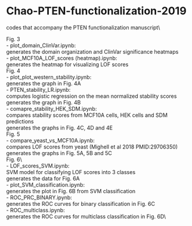 # Chao-PTEN-functionalization-2019
codes that accompany the PTEN functionalization manuscript\\

Fig. 3\
        - plot_domain_ClinVar.ipynb:\
            generates the domain organization and ClinVar significance heatmaps\
        - plot_MCF10A_LOF_scores (heatmap).ipynb:\
            generates the heatmap for visualizing LOF scores\
Fig. 4\
        - plot_plot_western_stability.ipynb:\
            generates the graph in Fig. 4A\
        - PTEN_stability_LR.ipynb:\
            computes logistic regression on the mean normalized stability scores\
            generates the graph in Fig. 4B\
        - comapre_stability_HEK_SDM.ipynb:\
            compares stability scores from MCF10A cells, HEK cells and SDM predictions\
            generates the graphs in Fig. 4C, 4D and 4E\
Fig. 5\
        - compare_yeast_vs_MCF10A.ipynb:\
            compares LOF scores from yeast (Mighell et al 2018 PMID:29706350)\
            generates the graphs in Fig. 5A, 5B and 5C\
Fig. 6\        
        - LOF_scores_SVM.ipynb:\
            SVM model for classifying LOF scores into 3 classes\
            generates the data for Fig. 6A\
        - plot_SVM_classification.ipynb:\
            generates the plot in Fig. 6B from SVM classification\
        - ROC_PRC_BINARY.ipynb:\
            generates the ROC curves for binary classification in Fig. 6C\
        - ROC_multiclass.ipynb:\
            generates the ROC curves for multiclass classification in Fig. 6D\
        
